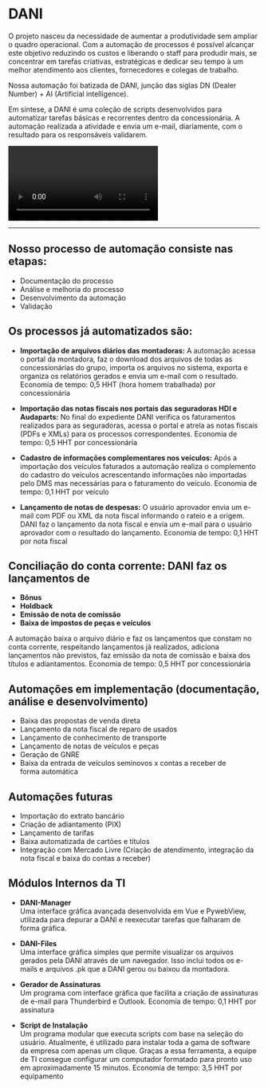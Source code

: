 # DANI

O projeto nasceu da necessidade de aumentar a produtividade sem ampliar o quadro operacional. Com a automação de processos é possível alcançar este objetivo reduzindo os custos e liberando o staff para produdir mais, se concentrar em tarefas criativas, estratégicas e dedicar seu tempo à um melhor atendimento aos clientes, fornecedores e colegas de trabalho.

Nossa automação foi batizada de DANI, junção das siglas DN (Dealer Number) + AI (Artificial intelligence).

Em síntese, a DANI é uma coleção de scripts desenvolvidos para automatizar tarefas básicas e recorrentes dentro da concessionária. A automação realizada a atividade e envia um e-mail, diariamente, com o resultado para os responsáveis validarem.

![Video de Introdução ao produto1](./assets/DANI%20-%20Introdução.mp4)

---

## Nosso processo de automação consiste nas etapas:

- Documentação do processo
- Análise e melhoria do processo
- Desenvolvimento da automação
- Validação

## Os processos já automatizados são:

- **Importação de arquivos diários das montadoras:** A automação acessa o portal da montadora, faz o download dos arquivos de todas as concessionárias do grupo, importa os arquivos no sistema, exporta e organiza os relatórios gerados e envia um e-mail com o resultado.
Economia de tempo: 0,5 HHT (hora homem trabalhada) por concessionária

- **Importação das notas fiscais nos portais das seguradoras HDI e Audaparts:** No final do expediente DANI verifica os faturamentos realizados para as seguradoras, acessa o portal e atrela as notas fiscais (PDFs e XMLs) para os processos correspondentes.
Economia de tempo: 0,5 HHT por concessionária

- **Cadastro de informações complementares nos veículos:** Após a importação dos veículos faturados a automação realiza o complemento do cadastro do veículos acrescentando informações não importadas pelo DMS mas necessárias para o faturamento do veículo.
Economia de tempo: 0,1 HHT por veículo

- **Lançamento de notas de despesas:** O usuário aprovador envia um e-mail com PDF ou XML da nota fiscal informando o rateio e a origem. DANI faz o lançamento da nota fiscal e envia um e-mail para o usuário aprovador com o resultado do lançamento.
Economia de tempo: 0,1 HHT por nota fiscal

## Conciliação do conta corrente: DANI faz os lançamentos de

- **Bônus**
- **Holdback**
- **Emissão de nota de comissão**
- **Baixa de impostos de peças e veículos**

A automação baixa o arquivo diário e faz os lançamentos que constam no conta corrente, respeitando lançamentos já realizados, adiciona lançamentos não previstos, faz emissão da nota de comissão e baixa dos títulos e adiantamentos.
Economia de tempo: 0,5 HHT por concessionária

## Automações em implementação (documentação, análise e desenvolvimento)

- Baixa das propostas de venda direta
- Lançamento da nota fiscal de reparo de usados
- Lançamento de conhecimento de transporte
- Lançamento de notas de veículos e peças
- Geração de GNRE
- Baixa da entrada de veículos seminovos x contas a receber de forma automática

## Automações futuras

- Importação do extrato bancário
- Criação de adiantamento (PIX)
- Lançamento de tarifas
- Baixa automatizada de cartões e títulos
- Integração com Mercado Livre (Criação de atendimento, integração da nota fiscal e baixa do contas a receber)

## Módulos Internos da TI

- **DANI-Manager**  
    Uma interface gráfica avançada desenvolvida em Vue e PywebView, utilizada para depurar a DANI e reexecutar tarefas que falharam de forma gráfica.

- **DANI-Files**  
    Uma interface gráfica simples que permite visualizar os arquivos gerados pela DANI através de um navegador. Isso inclui todos os e-mails e arquivos .pk que a DANI gerou ou baixou da montadora.

- **Gerador de Assinaturas**  
    Um programa com interface gráfica que facilita a criação de assinaturas de e-mail para Thunderbird e Outlook.
    Economia de tempo: 0,1 HHT por assinatura

- **Script de Instalação**  
    Um programa modular que executa scripts com base na seleção do usuário. Atualmente, é utilizado para instalar toda a gama de software da empresa com apenas um clique. Graças a essa ferramenta, a equipe de TI consegue configurar um computador formatado para pronto uso em aproximadamente 15 minutos. 
    Economia de tempo: 3,5 HHT por equipamento
